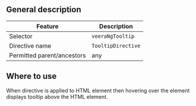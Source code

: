 ## General description

| Feature                    | Description       |
|----------------------------|-------------------|
| Selector                   | `veeraNgTooltip`  |
| Directive name             | `TooltipDirective` |
| Permitted parent/ancestors | any               |

## Where to use

When directive is applied to HTML element then hovering over the element displays tooltip above the HTML element.
